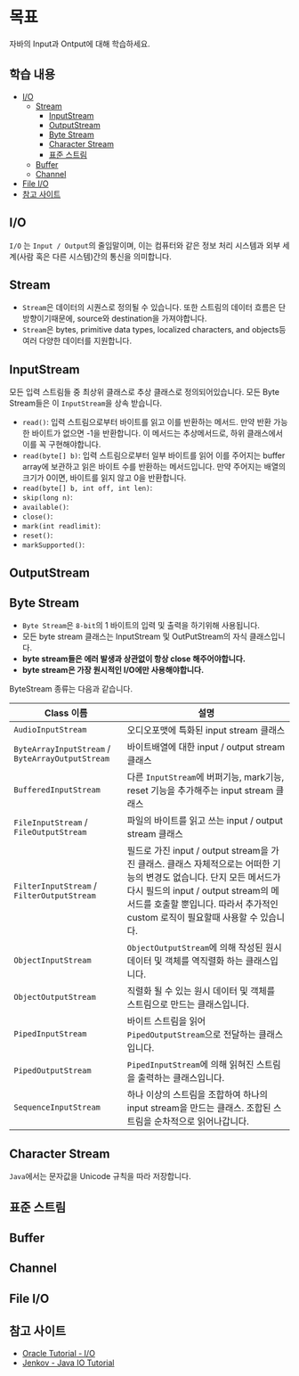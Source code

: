 # 목표
자바의 Input과 Ontput에 대해 학습하세요.

## 학습 내용
* [I/O](#IO)
    * [Stream](#Stream)
        * [InputStream](#InputStream)
        * [OutputStream](#OutputStream)
        * [Byte Stream](#Byte-Stream)
        * [Character Stream](#Character-Stream)
        * [표준 스트림](#표준-스트림)
    * [Buffer](#Buffer)
    * [Channel](#Channel)
* [File I/O](#File-IO)
* [참고 사이트](#참고-사이트)

## I/O
`I/O` 는 `Input / Output`의 줄임말이며, 이는 컴퓨터와 같은 정보 처리 시스템과 외부 세계(사람 혹은 다른 시스템)간의 통신을 의미합니다.

## Stream
- `Stream`은 데이터의 시퀀스로 정의될 수 있습니다. 또한 스트림의 데이터 흐름은 단방향이기때문에, source와 destination을 가져야합니다.
- `Stream`은 bytes, primitive data types, localized characters, and objects등 여러 다양한 데이터를 지원합니다.

## InputStream
모든 입력 스트림들 중 최상위 클래스로 추상 클래스로 정의되어있습니다. 모든 Byte Stream들은 이 `InputStream`을 상속 받습니다.

- `read()`: 입력 스트림으로부터 바이트를 읽고 이를 반환하는 메서드. 만약 반환 가능한 바이트가 없으면 -1을 반환합니다. 이 메서드는 추상메서드로, 하위 클래스에서 이를 꼭 구현해야합니다.
- `read(byte[] b)`: 입력 스트림으로부터 일부 바이트를 읽어 이를 주어지는 buffer array에 보관하고 읽은 바이트 수를 반환하는 메서드입니다. 만약 주어지는 배열의 크기가 0이면, 바이트를 읽지 않고 0을 반환합니다.
- `read(byte[] b, int off, int len)`: 
- `skip(long n)`: 
- `available()`:
- `close()`:
- `mark(int readlimit)`:
- `reset()`:
- `markSupported()`:

## OutputStream

## Byte Stream
- `Byte Stream`은 `8-bit`의 1 바이트의 입력 및 출력을 하기위해 사용됩니다.
- 모든 byte stream 클래스는 InputStream 및 OutPutStream의 자식 클래스입니다.
- **byte stream들은 에러 발생과 상관없이 항상 close 해주어야합니다.**
- **byte stream은 가장 원시적인 I/O에만 사용해야합니다.**

ByteStream 종류는 다음과 같습니다.

|Class 이름|설명|
|---|---|
|`AudioInputStream`|오디오포맷에 특화된 input stream 클래스|
|`ByteArrayInputStream` / `ByteArrayOutputStream`|바이트배열에 대한 input / output stream 클래스|
|`BufferedInputStream`|다른 `InputStream`에 버퍼기능, mark기능, reset 기능을 추가해주는 input stream 클래스|
|`FileInputStream` / `FileOutputStream`|파일의 바이트를 읽고 쓰는 input / output stream 클래스|
|`FilterInputStream` / `FilterOutputStream`|필드로 가진 input / output stream을 가진 클래스. 클래스 자체적으로는 어떠한 기능의 변경도 없습니다. 단지 모든 메서드가 다시 필드의 input / output stream의 메서드를 호출할 뿐입니다. 따라서 추가적인 custom 로직이 필요할때 사용할 수 있습니다.|
|`ObjectInputStream`|`ObjectOutputStream`에 의해 작성된 원시 데이터 및 객체를 역직렬화 하는 클래스입니다.|
|`ObjectOutputStream`|직렬화 될 수 있는 원시 데이터 및 객체를 스트림으로 만드는 클래스입니다.|
|`PipedInputStream`|바이트 스트림을 읽어 `PipedOutputStream`으로 전달하는 클래스입니다.|
|`PipedOutputStream`|`PipedInputStream`에 의해 읽혀진 스트림을 출력하는 클래스입니다.|
|`SequenceInputStream`|하나 이상의 스트림을 조합하여 하나의 input stream을 만드는 클래스. 조합된 스트림을 순차적으로 읽어나갑니다.|

## Character Stream
`Java`에서는 문자값을 Unicode 규칙을 따라 저장합니다. 

## 표준 스트림

## Buffer

## Channel

## File I/O

## 참고 사이트
- [Oracle Tutorial - I/O](https://docs.oracle.com/javase/tutorial/essential/io/index.html)
- [Jenkov - Java IO Tutorial](http://tutorials.jenkov.com/java-io/index.html)